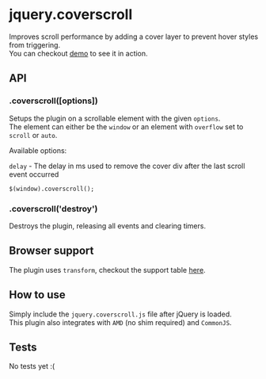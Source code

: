 # jquery.coverscroll

Improves scroll performance by adding a cover layer to prevent hover styles from triggering.   
You can checkout [demo](http://indigounited.github.io/jquery.coverscroll/test/demo.html) to see it in action.


## API

### .coverscroll([options])

Setups the plugin on a scrollable element with the given `options`.   
The element can either be the `window` or an element with `overflow` set to `scroll` or `auto`.


Available options:

`delay`  - The delay in ms used to remove the cover div after the last scroll event occurred


```
$(window).coverscroll();
```


### .coverscroll('destroy')

Destroys the plugin, releasing all events and clearing timers.


## Browser support

The plugin uses `transform`, checkout the support table [here](http://caniuse.com/#feat=transforms2d).


## How to use

Simply include the `jquery.coverscroll.js` file after jQuery is loaded.   
This plugin also integrates with `AMD` (no shim required) and `CommonJS`.


## Tests

No tests yet :(
